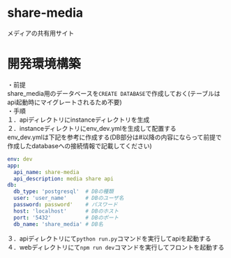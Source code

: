 # share-media
メディアの共有用サイト

# 開発環境構築
・前提  
share_media用のデータベースを```CREATE DATABASE```で作成しておく(テーブルはapi起動時にマイグレートされるため不要)  
・手順  
１．apiディレクトリにinstanceディレクトリを生成  
２．instanceディレクトリにenv_dev.ymlを生成して配置する  
env_dev.ymlは下記を参考に作成する(DB部分は#以降の内容にならって前提で作成したdatabaseへの接続情報で記載してください)  
```yaml
env: dev
app:
  api_name: share-media
  api_description: media share api
db:
  db_type: 'postgresql'  # DBの種類
  user: 'user_name'      # DBのユーザ名
  password: password'    # パスワード
  host: 'localhost'      # DBのホスト
  port: '5432'           # DBのポート
  db_name: 'share_media' # DB名

```
  
３．apiディレクトリにて``` python run.py ```コマンドを実行してapiを起動する  
４．webディレクトリにて``` npm run dev ```コマンドを実行してフロントを起動する  
